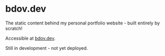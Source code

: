 # bdov.dev

The static content behind my personal portfolio website - built entirely by scratch!

Accessible at [bdov.dev](http://bdov.dev).

Still in development - not yet deployed.
